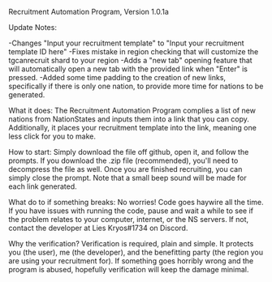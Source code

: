 Recruitment Automation Program, Version 1.0.1a

Update Notes:

-Changes "Input your recruitment template" to "Input your recruitment template ID here"
-Fixes mistake in region checking that will customize the tgcanrecruit shard to your region
-Adds a "new tab" opening feature that will automatically open a new tab with the provided link when "Enter" is pressed.
-Added some time padding to the creation of new links, specifically if there is only one nation, to provide more time for nations to be generated.

What it does:
The Recruitment Automation Program complies a list of new nations from NationStates and inputs them into a link that you can copy. Additionally, it places your recruitment template into the link, meaning one less click for you to make. 

How to start:
Simply download the file off github, open it, and follow the prompts. If you download the .zip file (recommended), you'll need to decompress the file as well. Once you are finished recruiting, you can simply close the prompt. Note that a small beep sound will be made for each link generated.

What do to if something breaks:
No worries! Code goes haywire all the time. If you have issues with running the code, pause and wait a while to see if the problem relates to your computer, internet, or the NS servers. If not, contact the developer at Lies Kryos#1734 on Discord.

Why the verification?
Verification is required, plain and simple. It protects you (the user), me (the developer), and the benefitting party (the region you are using your recruitment for). If something goes horribly wrong and the program is abused, hopefully verification will keep the damage minimal.
